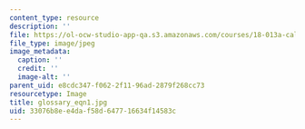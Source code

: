 ```yaml
---
content_type: resource
description: ''
file: https://ol-ocw-studio-app-qa.s3.amazonaws.com/courses/18-013a-calculus-with-applications-spring-2005/33076b8ee4daf58d647716634f14583c_glossary_eqn1.jpg
file_type: image/jpeg
image_metadata:
  caption: ''
  credit: ''
  image-alt: ''
parent_uid: e8cdc347-f062-2f11-96ad-2879f268cc73
resourcetype: Image
title: glossary_eqn1.jpg
uid: 33076b8e-e4da-f58d-6477-16634f14583c
---
```

